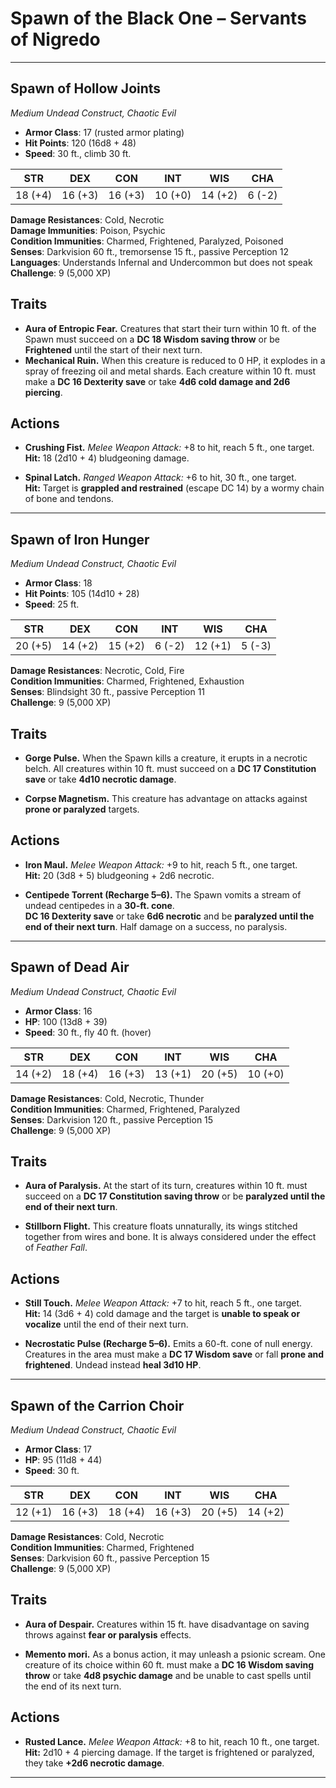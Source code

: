 # Spawn of the Black One – Servants of Nigredo

---

## Spawn of Hollow Joints

_Medium Undead Construct, Chaotic Evil_

- **Armor Class**: 17 (rusted armor plating)
- **Hit Points**: 120 (16d8 + 48)
- **Speed**: 30 ft., climb 30 ft.

| STR     | DEX     | CON     | INT     | WIS     | CHA    |
| ------- | ------- | ------- | ------- | ------- | ------ |
| 18 (+4) | 16 (+3) | 16 (+3) | 10 (+0) | 14 (+2) | 6 (-2) |

**Damage Resistances**: Cold, Necrotic  
**Damage Immunities**: Poison, Psychic  
**Condition Immunities**: Charmed, Frightened, Paralyzed, Poisoned  
**Senses**: Darkvision 60 ft., tremorsense 15 ft., passive Perception 12  
**Languages**: Understands Infernal and Undercommon but does not speak  
**Challenge**: 9 (5,000 XP)

## Traits

- **Aura of Entropic Fear.** Creatures that start their turn within 10 ft. of the Spawn must succeed on a **DC 18 Wisdom saving throw** or be **Frightened** until the start of their next turn.
- **Mechanical Ruin.** When this creature is reduced to 0 HP, it explodes in a spray of freezing oil and metal shards. Each creature within 10 ft. must make a **DC 16 Dexterity save** or take **4d6 cold damage and 2d6 piercing**.

## Actions

- **Crushing Fist.** _Melee Weapon Attack:_ +8 to hit, reach 5 ft., one target.  
  **Hit:** 18 (2d10 + 4) bludgeoning damage.

- **Spinal Latch.** _Ranged Weapon Attack:_ +6 to hit, 30 ft., one target.  
  **Hit:** Target is **grappled and restrained** (escape DC 14) by a wormy chain of bone and tendons.

---

## Spawn of Iron Hunger

_Medium Undead Construct, Chaotic Evil_

- **Armor Class**: 18
- **Hit Points**: 105 (14d10 + 28)
- **Speed**: 25 ft.

| STR     | DEX     | CON     | INT    | WIS     | CHA    |
| ------- | ------- | ------- | ------ | ------- | ------ |
| 20 (+5) | 14 (+2) | 15 (+2) | 6 (-2) | 12 (+1) | 5 (-3) |

**Damage Resistances**: Necrotic, Cold, Fire  
**Condition Immunities**: Charmed, Frightened, Exhaustion  
**Senses**: Blindsight 30 ft., passive Perception 11  
**Challenge**: 9 (5,000 XP)

## Traits

- **Gorge Pulse.** When the Spawn kills a creature, it erupts in a necrotic belch. All creatures within 10 ft. must succeed on a **DC 17 Constitution save** or take **4d10 necrotic damage**.

- **Corpse Magnetism.** This creature has advantage on attacks against **prone or paralyzed** targets.

## Actions

- **Iron Maul.** _Melee Weapon Attack:_ +9 to hit, reach 5 ft., one target.  
  **Hit:** 20 (3d8 + 5) bludgeoning + 2d6 necrotic.

- **Centipede Torrent (Recharge 5–6).** The Spawn vomits a stream of undead centipedes in a **30-ft. cone**.  
  **DC 16 Dexterity save** or take **6d6 necrotic** and be **paralyzed until the end of their next turn**. Half damage on a success, no paralysis.

---

## Spawn of Dead Air

_Medium Undead Construct, Chaotic Evil_

- **Armor Class**: 16
- **HP**: 100 (13d8 + 39)
- **Speed**: 30 ft., fly 40 ft. (hover)

| STR     | DEX     | CON     | INT     | WIS     | CHA     |
| ------- | ------- | ------- | ------- | ------- | ------- |
| 14 (+2) | 18 (+4) | 16 (+3) | 13 (+1) | 20 (+5) | 10 (+0) |

**Damage Resistances**: Cold, Necrotic, Thunder  
**Condition Immunities**: Charmed, Frightened, Paralyzed  
**Senses**: Darkvision 120 ft., passive Perception 15  
**Challenge**: 9 (5,000 XP)

## Traits

- **Aura of Paralysis.** At the start of its turn, creatures within 10 ft. must succeed on a **DC 17 Constitution saving throw** or be **paralyzed until the end of their next turn**.

- **Stillborn Flight.** This creature floats unnaturally, its wings stitched together from wires and bone. It is always considered under the effect of _Feather Fall_.

## Actions

- **Still Touch.** _Melee Weapon Attack:_ +7 to hit, reach 5 ft., one target.  
  **Hit:** 14 (3d6 + 4) cold damage and the target is **unable to speak or vocalize** until the end of their next turn.

- **Necrostatic Pulse (Recharge 5–6).** Emits a 60-ft. cone of null energy. Creatures in the area must make a **DC 17 Wisdom save** or fall **prone and frightened**. Undead instead **heal 3d10 HP**.

---

## Spawn of the Carrion Choir

_Medium Undead Construct, Chaotic Evil_

- **Armor Class**: 17
- **HP**: 95 (11d8 + 44)
- **Speed**: 30 ft.

| STR     | DEX     | CON     | INT     | WIS     | CHA     |
| ------- | ------- | ------- | ------- | ------- | ------- |
| 12 (+1) | 16 (+3) | 18 (+4) | 16 (+3) | 20 (+5) | 14 (+2) |

**Damage Resistances**: Cold, Necrotic  
**Condition Immunities**: Charmed, Frightened  
**Senses**: Darkvision 60 ft., passive Perception 15  
**Challenge**: 9 (5,000 XP)

## Traits

- **Aura of Despair.** Creatures within 15 ft. have disadvantage on saving throws against **fear or paralysis** effects.

- **Memento mori.** As a bonus action, it may unleash a psionic scream. One creature of its choice within 60 ft. must make a **DC 16 Wisdom saving throw** or take **4d8 psychic damage** and be unable to cast spells until the end of its next turn.

## Actions

- **Rusted Lance.** _Melee Weapon Attack:_ +8 to hit, reach 10 ft., one target.  
  **Hit:** 2d10 + 4 piercing damage. If the target is frightened or paralyzed, they take **+2d6 necrotic damage**.

---
